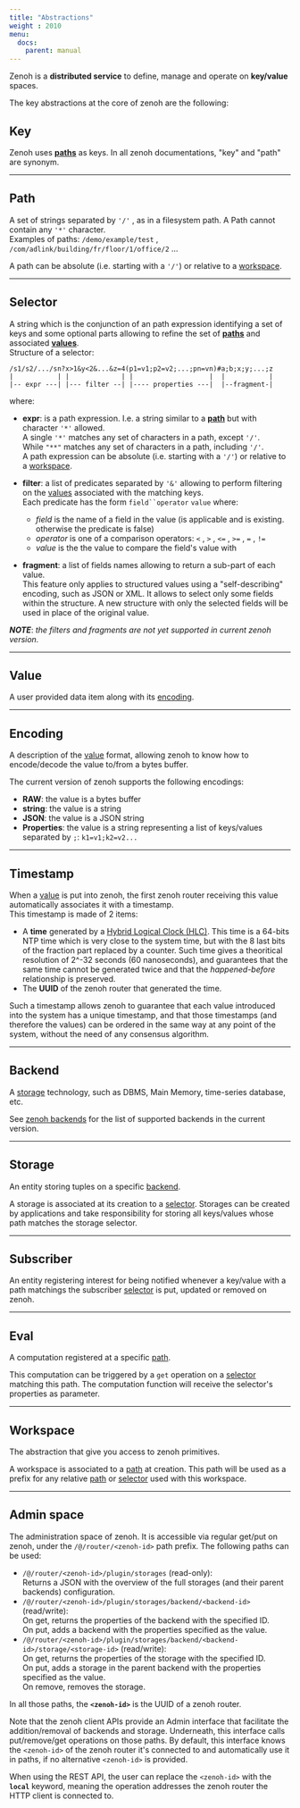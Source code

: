 ```yaml
---
title: "Abstractions"
weight : 2010
menu:
  docs:
    parent: manual
---
```


Zenoh is a **distributed service** to define, manage and operate on **key/value** spaces.

The key abstractions at the core of zenoh are the following:

## Key
Zenoh uses **[paths](#path)** as keys. In all zenoh documentations, "key" and "path" are synonym.

---
## Path
A set of strings separated by `'/'` , as in a filesystem path. A Path cannot contain any `'*'` character.  
Examples of paths:  `/demo/example/test` , `/com/adlink/building/fr/floor/1/office/2` ...

A path can be absolute (i.e. starting with a `'/'`) or relative to a [workspace](#workspace).

---
## Selector
A string which is the conjunction of an path expression identifying a set of keys and some optional parts allowing
to refine the set of **[paths](#path)** and associated **[values](#value)**.  
Structure of a selector:
```none
/s1/s2/.../sn?x>1&y<2&...&z=4(p1=v1;p2=v2;...;pn=vn)#a;b;x;y;...;z
|           | |             | |                   |  |           |
|-- expr ---| |--- filter --| |---- properties ---|  |--fragment-|
```
where:

  - **expr**: is a path expression. I.e. a string similar to a **[path](#path)** but with character `'*'`  allowed.  
    A single `'*'` matches any set of characters in a path, except `'/'`.  
    While `"**"` matches any set of characters in a path, including `'/'`.  
    A path expression can be absolute (i.e. starting with a `'/'`) or relative to a [workspace](#workspace).

  - **filter**: a list of predicates separated by `'&'` allowing to perform filtering on the [values](#value)
    associated with the matching keys.  
    Each predicate has the form `field``operator` `value` where:

     - *field* is the name of a field in the value (is applicable and is existing. otherwise the predicate is false)
     - *operator* is one of a comparison operators: `<` , `>` , `<=`  , `>=`  , `=`  , `!=`
     - *value* is the the value to compare the field's value with

  - **fragment**: a list of fields names allowing to return a sub-part of each value.  
    This feature only applies to structured values using a "self-describing" encoding, such as JSON or XML.
    It allows to select only some fields within the structure. A new structure with only the selected fields
    will be used in place of the original value.
  
_**NOTE**_: _the filters and fragments are not yet supported in current zenoh version._

---
## Value
A user provided data item along with its [encoding](#encoding).

---
## Encoding
A description of the [value](#value) format, allowing zenoh to know how to encode/decode the value to/from a bytes buffer.

The current version of zenoh supports the following encodings:

 - **RAW**: the value is a bytes buffer
 - **string**: the value is a string
 - **JSON**: the value is a JSON string
 - **Properties**: the value is a string representing a list of keys/values separated by `;`: `k1=v1;k2=v2...`

---
## Timestamp
When a [value](#value) is put into zenoh, the first zenoh router receiving this value automatically
associates it with a timestamp.  
This timestamp is made of 2 items:

 - A **time** generated by a [Hybrid Logical Clock (HLC)](https://cse.buffalo.edu/tech-reports/2014-04.pdf).
   This time is a 64-bits NTP time which is very close to the system time, but with the 8 last bits of the fraction
   part replaced by a counter. Such time gives a theoritical resolution of 2^-32 seconds (60 nanoseconds), and
   guarantees that the same time cannot be generated twice and that the *happened-before* relationship is preserved.
 - The **UUID** of the zenoh router that generated the time.

Such a timestamp allows zenoh to guarantee that each value introduced into the system has a unique timestamp,
and that those timestamps (and therefore the values) can be ordered in the same way at any point of the system,
without the need of any consensus algorithm. 

---
## Backend
A [storage](#storage) technology, such as DBMS, Main Memory, time-series database, etc.

See [zenoh backends](../backends) for the list of supported backends in the current version.

---
## Storage
An entity storing tuples on a specific [backend](#backend).

A storage is associated at its creation to a [selector](#selector). Storages can be created by applications
and take responsibility for storing all keys/values whose path matches the storage selector.

---
## Subscriber
An entity registering interest for being notified whenever a key/value with a path matchings the subscriber
[selector](#selector) is put, updated or removed on zenoh.

---
## Eval
A computation registered at a specific [path](#path). 

This computation can be triggered by a `get` operation on a [selector](#selector) matching this path.
The computation function will receive the selector's properties as parameter.

---
## Workspace
The abstraction that give you access to zenoh primitives.

A workspace is associated to a [path](#path) at creation. This path will be used as a prefix for any relative
[path](#path) or [selector](#selector) used with this workspace.

---
## Admin space
The administration space of zenoh.
It is accessible via regular get/put on zenoh, under the `/@/router/<zenoh-id>` path prefix.
The following paths can be used:

 - `/@/router/<zenoh-id>/plugin/storages` (read-only):  
   Returns a JSON with the overview of the full storages (and their parent backends) configuration.
 - `/@/router/<zenoh-id>/plugin/storages/backend/<backend-id>` (read/write):  
   On get, returns the properties of the backend with the specified ID.  
   On put, adds a backend with the properties specified as the value.
 - `/@/router/<zenoh-id>/plugin/storages/backend/<backend-id>/storage/<storage-id>` (read/write):  
   On get, returns the properties of the storage with the specified ID.  
   On put, adds a storage in the parent backend with the properties specified as the value.  
   On remove, removes the storage.

In all those paths, the **`<zenoh-id>`** is the UUID of a zenoh router.

Note that the zenoh client APIs provide an Admin interface that facilitate the addition/removal of
backends and storage. Underneath, this interface calls put/remove/get operations on those paths.
By default, this interface knows the `<zenoh-id>` of the zenoh router it's connected to and automatically
use it in paths, if no alternative `<zenoh-id>` is provided.

When using the REST API, the user can replace the `<zenoh-id>` with the **`local`** keyword,
meaning the operation addresses the zenoh router the HTTP client is connected to.
